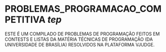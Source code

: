 # PROBLEMAS_PROGRAMACAO_COMPETITIVA *tep*
ESTE É UM COMPILADO DE PROBLEMAS DE PROGRAMAÇÃO FEITOS EM CONTESTS E LISTAS DA MATÉRIA 
TÉCNICAS DE PROGRAMAÇÃO (DA UNIVERSIDADE DE BRASÍLIA) RESOLVIDOS NA PLATAFORMA VJUDGE.

